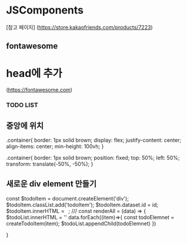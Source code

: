 # JSComponents
[참고 페이지] (https://store.kakaofriends.com/products/7223)

## fontawesome
# head에 추가
(https://fontawesome.com)


   <link
    rel="stylesheet"
    href="https://cdnjs.cloudflare.com/ajax/libs/font-awesome/5.8.2/css/all.min.css"
    />


### TODO LIST
## 중앙에 위치
.container{
    border: 1px solid brown;
    display: flex;
    justify-content: center;
    align-items: center;
    min-height: 100vh;
}

.container{
    border: 1px solid brown;
    position: fixed;
    top: 50%;
    left: 50%;
    transform: translate(-50%, -50%);
}

## 새로운 div element 만들기
const $todoItem = document.createElement('div');
$todoItem.classList.add('todoItem');
$todoItem.dataset.id = id;
$todoItem.innerHTML = ` `;
///
const renderAll = (data) => {
    $todoList.innerHTML = ''
    data.forEach((item)=>{
        const todoElemnet = createTodoItem(item);
        $todoList.appendChild(todoElemnet)
    })

}